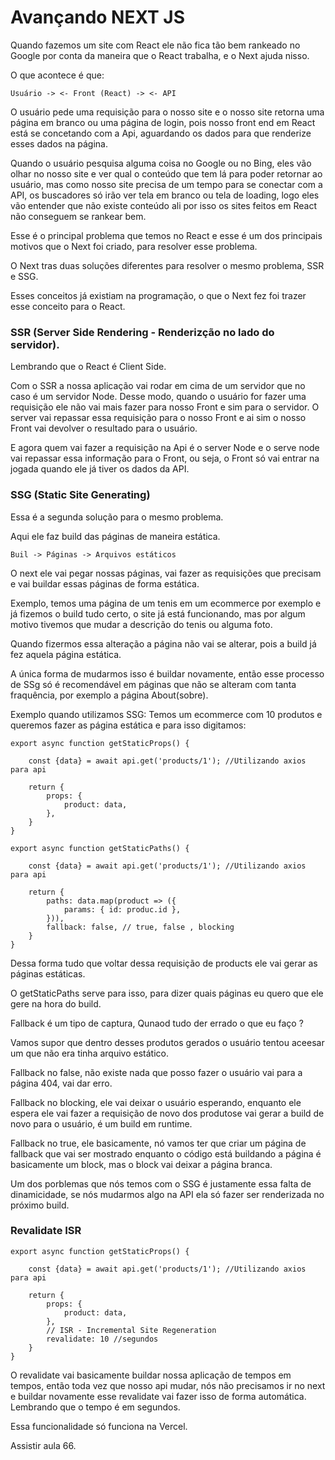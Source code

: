 # Avançando NEXT JS

Quando fazemos um site com React ele não fica tão bem rankeado no Google por conta da maneira que o React trabalha, e o Next ajuda nisso.

O que acontece é que:

    Usuário -> <- Front (React) -> <- API

O usuário pede uma requisição para o nosso site e o nosso site retorna uma página em branco ou uma página de login, pois nosso front end em React está se concetando com a Api, aguardando os dados para que renderize esses dados na página.

Quando o usuário pesquisa alguma coisa no Google ou no Bing, eles vão olhar no nosso site e ver qual o conteúdo que tem lá para poder retornar ao usuário, mas como nosso site precisa de um tempo para se conectar com a API, os buscadores só irão ver tela em branco ou tela de loading, logo eles vão entender que não existe conteúdo ali por isso os sites feitos em React não conseguem se rankear bem.

Esse é o principal problema que temos no React e esse é um dos principais motivos que o Next foi criado, para resolver esse problema.

O Next tras duas soluções diferentes para resolver o mesmo problema, SSR e SSG.

Esses conceitos já existiam na programação, o que o Next fez foi trazer esse conceito para o React.

### SSR (Server Side Rendering - Renderizção no lado do servidor).

Lembrando que o React é Client Side.

Com o SSR a nossa aplicação vai rodar em cima de um servidor que no caso é um servidor Node. Desse modo, quando o usuário for fazer uma requisição ele não vai mais fazer para nosso Front e sim para o servidor. O server vai repassar essa requisição para o nosso Front e ai sim o nosso Front vai devolver o resultado para o usuário.

E agora quem vai fazer a requisição na Api é o server Node e o serve node vai repassar essa informação para o Front, ou seja, o Front só vai entrar na jogada quando ele já tiver os dados da API.

### SSG (Static Site Generating)

Essa é a segunda solução para o mesmo problema.

Aqui ele faz build das páginas de maneira estática.

    Buil -> Páginas -> Arquivos estáticos

O next ele vai pegar nossas páginas, vai fazer as requisições que precisam e vai buildar essas páginas de forma estática.

Exemplo, temos uma página de um tenis em um ecommerce por exemplo e já fizemos o build tudo certo, o site já está funcionando, mas por algum motivo tivemos que mudar a descrição do tenis ou alguma foto.

Quando fizermos essa alteração a página não vai se alterar, pois a build já fez aquela página estática.

A única forma de mudarmos isso é buildar novamente, então esse processo de SSg só é recomendável em páginas que não se alteram com tanta fraquência, por exemplo a página About(sobre).

Exemplo quando utilizamos SSG: Temos um ecommerce com 10 produtos e queremos fazer as página estática e para isso digitamos:

    export async function getStaticProps() {

        const {data} = await api.get('products/1'); //Utilizando axios para api

        return {
            props: {
                product: data,
            },
        }
    }

    export async function getStaticPaths() {

        const {data} = await api.get('products/1'); //Utilizando axios para api

        return {
            paths: data.map(product => ({
                params: { id: produc.id },
            })),
            fallback: false, // true, false , blocking
        }
    }

Dessa forma tudo que voltar dessa requisição de products ele vai gerar as páginas estáticas.

O getStaticPaths serve para isso, para dizer quais páginas eu quero que ele gere na hora do build.

Fallback é um tipo de captura, Qunaod tudo der errado o que eu faço ?

Vamos supor que dentro desses produtos gerados o usuário tentou aceesar um que não era tinha arquivo estático.

Fallback no false, não existe nada que posso fazer o usuário vai para a página 404, vai dar erro.

Fallback no blocking, ele vai deixar o usuário esperando, enquanto ele espera ele vai fazer a requisição de novo dos produtose vai gerar a build de novo para o usuário, é um build em runtime.

Fallback no true, ele basicamente, nó vamos ter que criar um página de fallback que vai ser mostrado enquanto o código está buildando a página é basicamente um block, mas o block vai deixar a página branca.

Um dos porblemas que nós temos com o SSG é justamente essa falta de dinamicidade, se nós mudarmos algo na API ela só fazer ser renderizada no próximo build.

### Revalidate ISR

    export async function getStaticProps() {

        const {data} = await api.get('products/1'); //Utilizando axios para api

        return {
            props: {
                product: data,
            },
            // ISR - Incremental Site Regeneration
            revalidate: 10 //segundos
        }
    }

O revalidate vai basicamente buildar nossa aplicação de tempos em tempos, então toda vez que nosso api mudar, nós não precisamos ir no next e buildar novamente esse revalidate vai fazer isso de forma automática. Lembrando que o tempo é em segundos.

Essa funcionalidade só funciona na Vercel.

Assistir aula 66.
